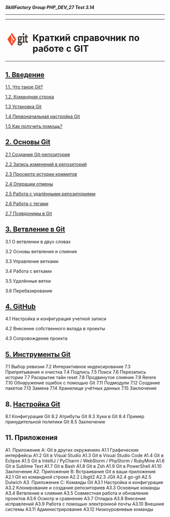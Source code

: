 ***SkillFactory Group PHP_DEV_27 Test 3.14***

***

<table>
  <tr>
    <td>
    <img src="img/git_logo.png" height="40">
    </td>
    <td>
        <h1>Краткий справочник по работе с GIT</h1>
    </td>
  </tr> 
</table>



## [1. Введение](about.md)

[1.1. Что такое Git?](about_wath.md)

[1.2. Командная строка](about.md)

[1.3 Установка Git](about_inst.md)

[1.4 Первоначальная настройка Git](about_cfg.md)

[1.5 Как получить помощь?](about.md)

## [2. Основы Git](base.md)

[2.1 Создание Git-репозитория](base_create.md)

[2.2 Запись изменений в репозиторий](base_push.md)

[2.3 Просмотр истории коммитов](base_view_commit.md)

[2.4 Операции отмены](base.cancel.md)

[2.5 Работа с удалёнными репозиториями](base_remote.md)

[2.6 Работа с тегами](base_tag.md)

[2.7 Псевдонимы в Git](base_alias.md)

## [3. Ветвление в Git](branch.md)

3.1 О ветвлении в двух словах

3.2 Основы ветвления и слияния

3.3 Управление ветками

3.4 Работа с ветками

3.5 Удалённые ветки

3.6 Перебазирование

## [4. GitHub](github.md)

4.1 Настройка и конфигурация учетной записи

4.2 Внесение собственного вклада в проекты

4.3 Сопровождение проекта

## [5. Инструменты Git](tools.md)

7.1 Выбор ревизии
7.2 Интерактивное индексирование
7.3 Припрятывание и очистка
7.4 Подпись
7.5 Поиск
7.6 Перезапись истории
7.7 Раскрытие тайн reset
7.8 Продвинутое слияние
7.9 Rerere
7.10 Обнаружение ошибок с помощью Git
7.11 Подмодули
7.12 Создание пакетов
7.13 Замена
7.14 Хранилище учётных данных
7.15 Заключение

## 8. [Настройка Git](config.md)

8.1 Конфигурация Git
8.2 Атрибуты Git
8.3 Хуки в Git
8.4 Пример принудительной политики Git
8.5 Заключение

## 11. Приложения

A1. Приложение A: Git в других окружениях
A1.1 Графические интерфейсы
A1.2 Git в Visual Studio
A1.3 Git в Visual Studio Code
A1.4 Git в Eclipse
A1.5 Git в IntelliJ / PyCharm / WebStorm / PhpStorm / RubyMine
A1.6 Git в Sublime Text
A1.7 Git в Bash
A1.8 Git в Zsh
A1.9 Git в PowerShell
A1.10 Заключение
A2. Приложение B: Встраивание Git в ваши приложения
A2.1 Git из командной строки
A2.2 Libgit2
A2.3 JGit
A2.4 go-git
A2.5 Dulwich
A3. Приложение C: Команды Git
A3.1 Настройка и конфигурация
A3.2 Клонирование и создание репозиториев
A3.3 Основные команды
A3.4 Ветвление и слияния
A3.5 Совместная работа и обновление проектов
A3.6 Осмотр и сравнение
A3.7 Отладка
A3.8 Внесение исправлений
A3.9 Работа с помощью электронной почты
A3.10 Внешние системы
A3.11 Администрирование
A3.12 Низкоуровневые команды